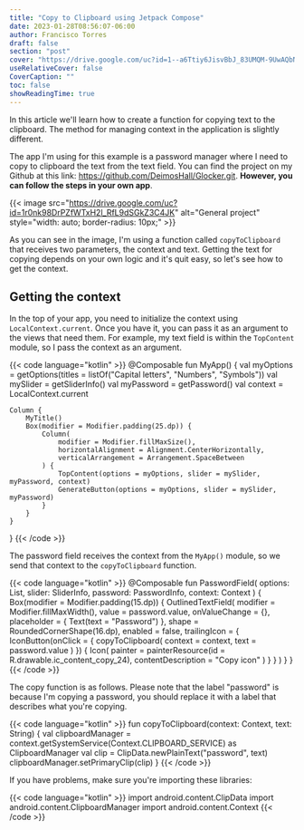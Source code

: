 ```yaml
---
title: "Copy to Clipboard using Jetpack Compose"
date: 2023-01-28T08:56:07-06:00
author: Francisco Torres
draft: false
section: "post"
cover: "https://drive.google.com/uc?id=1--a6Ttiy6JisvBbJ_83UMQM-9UwAQbNa"
useRelativeCover: false
CoverCaption: ""
toc: false
showReadingTime: true
---
```


In this article we'll learn how to create a function for copying text to the clipboard. The method for managing context in the application is slightly different.

The app I'm using for this example is a password manager where I need to copy to clipboard the text from the text field. You can find the project on my Github at this link: https://github.com/DeimosHall/Glocker.git. **However, you can follow the steps in your own app**.

{{< image
src="https://drive.google.com/uc?id=1r0nk98DrPZfWTxH2l_RfL9dSGkZ3C4JK"
alt="General project"
style="width: auto; border-radius: 10px;" >}}

As you can see in the image, I'm using a function called `copyToClipboard` that receives two parameters, the context and text. Getting the text for copying depends on your own logic and it's quit easy, so let's see how to get the context.

## Getting the context

In the top of your app, you need to initialize the context using `LocalContext.current`. Once you have it, you can pass it as an argument to the views that need them. For example, my text field is within the `TopContent` module, so I pass the context as an argument.

{{< code language="kotlin" >}}
@Composable
fun MyApp() {
    val myOptions = getOptions(titles = listOf("Capital letters", "Numbers", "Symbols"))
    val mySlider = getSliderInfo()
    val myPassword = getPassword()
    val context = LocalContext.current

    Column {
        MyTitle()
        Box(modifier = Modifier.padding(25.dp)) {
            Column(
                modifier = Modifier.fillMaxSize(),
                horizontalAlignment = Alignment.CenterHorizontally,
                verticalArrangement = Arrangement.SpaceBetween
            ) {
                TopContent(options = myOptions, slider = mySlider, myPassword, context)
                GenerateButton(options = myOptions, slider = mySlider, myPassword)
            }
        }
    }
}
{{< /code >}}

The password field receives the context from the `MyApp()` module, so we send that context to the `copyToClipboard` function.

{{< code language="kotlin" >}}
@Composable
fun PasswordField(
    options: List<CheckboxInfo>,
    slider: SliderInfo,
    password: PasswordInfo,
    context: Context
) {
    Box(modifier = Modifier.padding(15.dp)) {
        OutlinedTextField(
            modifier = Modifier.fillMaxWidth(),
            value = password.value,
            onValueChange = {},
            placeholder = { Text(text = "Password") },
            shape = RoundedCornerShape(16.dp),
            enabled = false,
            trailingIcon = {
                IconButton(onClick = {
                    copyToClipboard(
                        context = context,
                        text = password.value
                    )
                }) {
                    Icon(
                        painter = painterResource(id = R.drawable.ic_content_copy_24),
                        contentDescription = "Copy icon"
                    )
                }
            }
        )
    }
}
{{< /code >}}

The copy function is as follows. Please note that the label "password" is because I'm copying a password, you should replace it with a label that describes what you're copying.

{{< code language="kotlin" >}}
fun copyToClipboard(context: Context, text: String) {
    val clipboardManager =
        context.getSystemService(Context.CLIPBOARD_SERVICE) as ClipboardManager
    val clip = ClipData.newPlainText("password", text)
    clipboardManager.setPrimaryClip(clip)
}
{{< /code >}}

If you have problems, make sure you're importing these libraries:

{{< code language="kotlin" >}}
import android.content.ClipData
import android.content.ClipboardManager
import android.content.Context
{{< /code >}}

